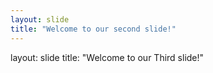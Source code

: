 ```yaml
---
layout: slide
title: "Welcome to our second slide!"
---
```

layout: slide
title: "Welcome to our Third slide!"
